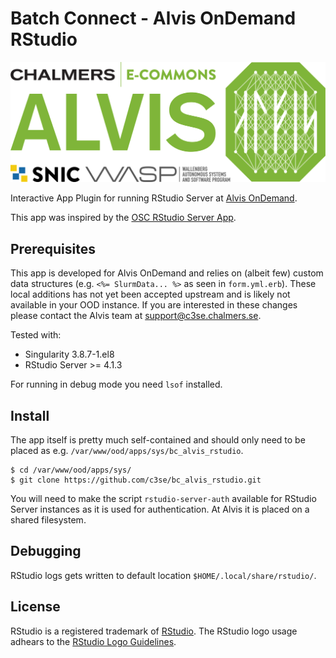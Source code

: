 # Batch Connect - Alvis OnDemand RStudio
![Alvis](alvis_logo.svg)

Interactive App Plugin for running RStudio Server at [Alvis OnDemand](https://portal.c3se.chalmers.se).

This app was inspired by the [OSC RStudio Server App](https://github.com/OSC/bc_osc_rstudio_server).

## Prerequisites

This app is developed for Alvis OnDemand and relies on (albeit few) custom data
structures (e.g. `<%= SlurmData... %>` as seen in `form.yml.erb`). These local
additions has not yet been accepted upstream and is likely not available in
your OOD instance. If you are interested in these changes please contact the
Alvis team at support@c3se.chalmers.se.

Tested with:
* Singularity 3.8.7-1.el8
* RStudio Server >= 4.1.3

For running in debug mode you need `lsof` installed.

## Install
The app itself is pretty much self-contained and should only need to be placed
as e.g. `/var/www/ood/apps/sys/bc_alvis_rstudio`.

```
$ cd /var/www/ood/apps/sys/
$ git clone https://github.com/c3se/bc_alvis_rstudio.git
```

You will need to make the script `rstudio-server-auth` available for RStudio
Server instances as it is used for authentication. At Alvis it is placed on a
shared filesystem.

## Debugging
RStudio logs gets written to default location `$HOME/.local/share/rstudio/`.

## License
RStudio is a registered trademark of
[RStudio](https://www.rstudio.com/about/trademark/). The RStudio logo usage
adhears to the [RStudio Logo Guidelines](https://www.rstudio.com/about/logos/).
